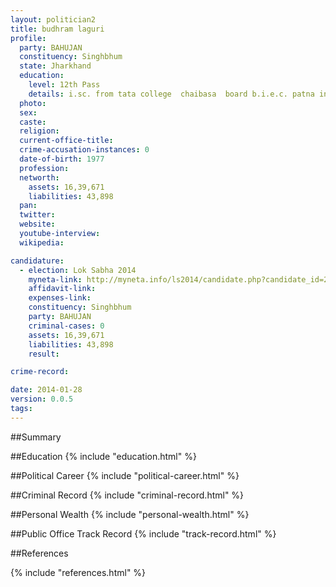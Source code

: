```yaml
---
layout: politician2
title: budhram laguri
profile: 
  party: BAHUJAN
  constituency: Singhbhum
  state: Jharkhand
  education: 
    level: 12th Pass
    details: i.sc. from tata college  chaibasa  board b.i.e.c. patna in 1995
  photo: 
  sex: 
  caste: 
  religion: 
  current-office-title: 
  crime-accusation-instances: 0
  date-of-birth: 1977
  profession: 
  networth: 
    assets: 16,39,671
    liabilities: 43,898
  pan: 
  twitter: 
  website: 
  youtube-interview: 
  wikipedia: 

candidature: 
  - election: Lok Sabha 2014
    myneta-link: http://myneta.info/ls2014/candidate.php?candidate_id=2891
    affidavit-link: 
    expenses-link: 
    constituency: Singhbhum 
    party: BAHUJAN
    criminal-cases: 0
    assets: 16,39,671
    liabilities: 43,898
    result:  

crime-record: 

date: 2014-01-28
version: 0.0.5
tags: 
---
```

##Summary


##Education
{% include "education.html" %}


##Political Career
{% include "political-career.html" %}


##Criminal Record
{% include "criminal-record.html" %}


##Personal Wealth
{% include "personal-wealth.html" %}


##Public Office Track Record
{% include "track-record.html" %}


##References


{% include "references.html" %}